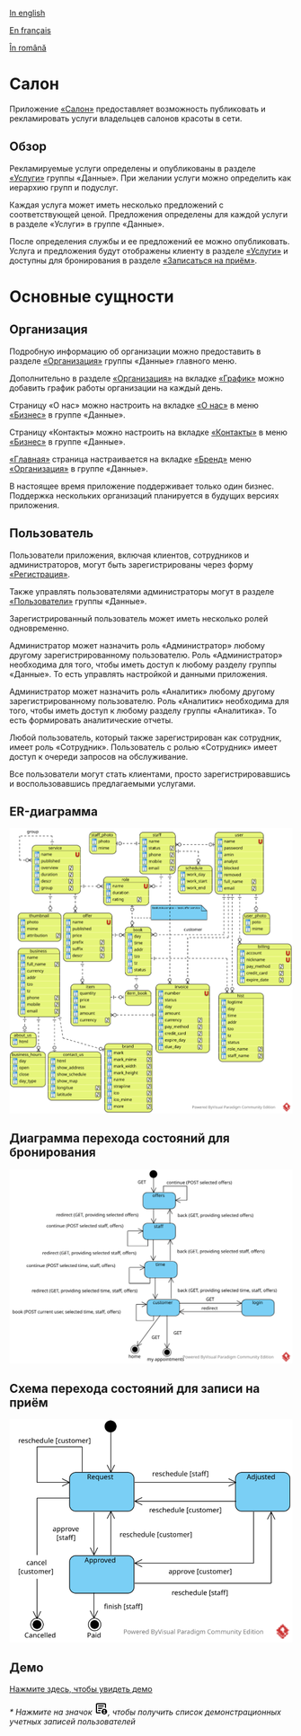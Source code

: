 
[In english](https://github.com/ciukstar/salon/blob/master/README.md)  

[En français](https://github.com/ciukstar/salon/blob/master/README.fr.md)  

[În română](https://github.com/ciukstar/salon/blob/master/README.ro.md)

# Салон

Приложение [«Салон»](https://salonru-w3cpovaqka-de.a.run.app) предоставляет возможность публиковать и рекламировать услуги владельцев салонов красоты в сети.

## Обзор

Рекламируемые услуги определены и опубликованы в разделе [«Услуги»](https://salonru-w3cpovaqka-de.a.run.app/admin/services) группы «Данные». При желании услуги можно определить как иерархию групп и подуслуг.

Каждая услуга может иметь несколько предложений с соответствующей ценой. Предложения определены для каждой услуги в разделе «Услуги» в группе «Данные».

После определения службы и ее предложений ее можно опубликовать. Услуга и предложения будут отображены клиенту в разделе [«Услуги»](https://salonru-w3cpovaqka-de.a.run.app/services) и доступны для бронирования в разделе [«Записаться на приём»](https://salonru-w3cpovaqka-de.a.run.app/book).

# Основные сущности

## Организация

Подробную информацию об организации можно предоставить в разделе [«Организация»](https://salonru-w3cpovaqka-de.a.run.app/admin/business) группы «Данные» главного меню.

Дополнительно в разделе [«Организация»](https://salonru-w3cpovaqka-de.a.run.app/admin/business) на вкладке [«График»](https://salonru-w3cpovaqka-de.a.run.app/admin/business/1/hours) можно добавить график работы организации на каждый день.

Страницу «О нас» можно настроить на вкладке [«О нас»](https://salonru-w3cpovaqka-de.a.run.app/admin/about/business/1) в меню [«Бизнес»](https://salonru-w3cpovaqka-de.a.run.app/admin/business) в группе «Данные».

Страницу «Контакты» можно настроить на вкладке [«Контакты»](https://salonru-w3cpovaqka-de.a.run.app/admin/contact/business/1) в меню [«Бизнес»](https://salonru-w3cpovaqka-de.a.run.app/admin/business) в группе «Данные».

[«Главная»](https://salon-w3cpovaqka-de.a.run.app) страница настраивается на вкладке [«Бренд»](https://salon-w3cpovaqka-de.a.run.app/admin/business/1/brand) меню [«Организация»](https://salon-w3cpovaqka-de.a.run.app/admin/business) в группе «Данные».

В настоящее время приложение поддерживает только один бизнес. Поддержка нескольких организаций планируется в будущих версиях приложения.

## Пользователь

Пользователи приложения, включая клиентов, сотрудников и администраторов, могут быть зарегистрированы через форму [«Регистрация»](https://salonru-w3cpovaqka-de.a.run.app/account).

Также управлять пользователями администраторы могут в разделе [«Пользователи»](https://salonru-w3cpovaqka-de.a.run.app/admin/users) группы «Данные».

Зарегистрированный пользователь может иметь несколько ролей одновременно.

Администратор может назначить роль «Администратор» любому другому зарегистрированному пользователю. Роль «Администратор» необходима для того, чтобы иметь доступ к любому разделу группы «Данные». То есть управлять настройкой и данными приложения.

Администратор может назначить роль «Аналитик» любому другому зарегистрированному пользователю. Роль «Аналитик» необходима для того, чтобы иметь доступ к любому разделу группы «Аналитика». То есть формировать аналитические отчеты.

Любой пользователь, который также зарегистрирован как сотрудник, имеет роль «Сотрудник». Пользователь с ролью «Сотрудник» имеет доступ к очереди запросов на обслуживание.

Все пользователи могут стать клиентами, просто зарегистрировавшись и воспользовавшись предлагаемыми услугами.

## ER-диаграмма

![Диаграмма отношений сущностей](static/img/Salon-ERD.svg)

## Диаграмма перехода состояний для бронирования

![Схема перехода состояний для бронирования](static/img/Booking-State-Diagram.svg)

## Схема перехода состояний для записи на приём

![Диаграмма перехода состояний для записи на приём](static/img/Appointment-State-Transition.svg)

## Демо

[Нажмите здесь, чтобы увидеть демо](https://salonru-w3cpovaqka-de.a.run.app)

_* Нажмите на значок [<svg xmlns="http://www.w3.org/2000/svg" height="24" viewBox="0 -960 960 960" width="24"><path d="M720-240q25 0 42.5-17.5T780-300q0-25-17.5-42.5T720-360q-25 0-42.5 17.5T660-300q0 25 17.5 42.5T720-240Zm0 120q30 0 56-14t43-39q-23-14-48-20.5t-51-6.5q-26 0-51 6.5T621-173q17 25 43 39t56 14Zm-520 0q-33 0-56.5-23.5T120-200v-560q0-33 23.5-56.5T200-840h560q33 0 56.5 23.5T840-760v268q-19-9-39-15.5t-41-9.5v-243H200v560h242q3 22 9.5 42t15.5 38H200Zm0-120v40-560 243-3 280Zm80-40h163q3-21 9.5-41t14.5-39H280v80Zm0-160h244q32-30 71.5-50t84.5-27v-3H280v80Zm0-160h400v-80H280v80ZM720-40q-83 0-141.5-58.5T520-240q0-83 58.5-141.5T720-440q83 0 141.5 58.5T920-240q0 83-58.5 141.5T720-40Z"/></svg>](https://salonru-w3cpovaqka-de.a.run.app/auth/login), чтобы получить список демонстрационных учетных записей пользователей_

